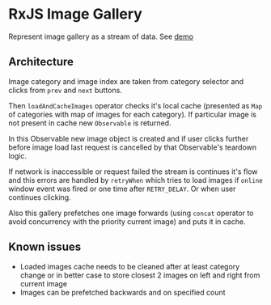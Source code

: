 # RxJS Image Gallery

Represent image gallery as a stream of data. See [demo](https://artemeesenin.github.io/rxjs-gallery/)

## Architecture

Image category and image index are taken from category selector and clicks from `prev` and `next` buttons.

Then `loadAndCacheImages` operator checks it's local cache (presented as `Map` of categories with map of images for each category). If particular image is not present in cache new `Observable` is returned.

In this Observable new image object is created and if user clicks further before image load last request is cancelled by that Observable's teardown logic.

If network is inaccessible or request failed the stream is continues it's flow and this errors are handled by `retryWhen` which tries to load images if `online` window event was fired or one time after `RETRY_DELAY`. Or when user continues clicking.

Also this gallery prefetches one image forwards (using `concat` operator to avoid concurrency with the priority current image) and puts it in cache.

## Known issues

* Loaded images cache needs to be cleaned after at least category change or in better case to store closest 2 images on left and right from current image
* Images can be prefetched backwards and on specified count
